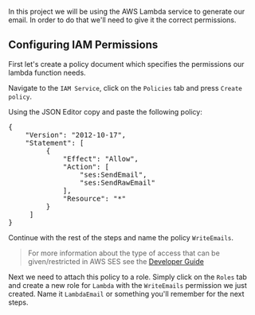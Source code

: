 In this project we will be using the AWS Lambda service to generate our email. In order to do that we'll need to give it the correct permissions.

## Configuring IAM Permissions

First let's create a policy document which specifies the permissions our lambda function needs.

Navigate to the `IAM Service`, click on the `Policies` tab and press `Create policy`.

Using the JSON Editor copy and paste the following policy:

<pre class="file" data-target="clipboard">
{
    "Version": "2012-10-17",
    "Statement": [
         {
             "Effect": "Allow",
             "Action": [
                 "ses:SendEmail",
                 "ses:SendRawEmail"
             ],
             "Resource": "*"
         }
     ]
}
</pre>

Continue with the rest of the steps and name the policy `WriteEmails`.

>For more information about the type of access that can be given/restricted in AWS SES see the [Developer Guide](https://docs.aws.amazon.com/ses/latest/DeveloperGuide/control-user-access.html)

Next we need to attach this policy to a role. Simply click on the `Roles` tab and create a new role for `Lambda` with the `WriteEmails` permission we just created. Name it `LambdaEmail` or something you'll remember for the next steps.
